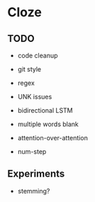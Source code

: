 # Cloze

## TODO

- code cleanup
- git style
- regex
- UNK issues
- bidirectional LSTM
- multiple words blank

- attention-over-attention

- num-step

## Experiments
- stemming?
